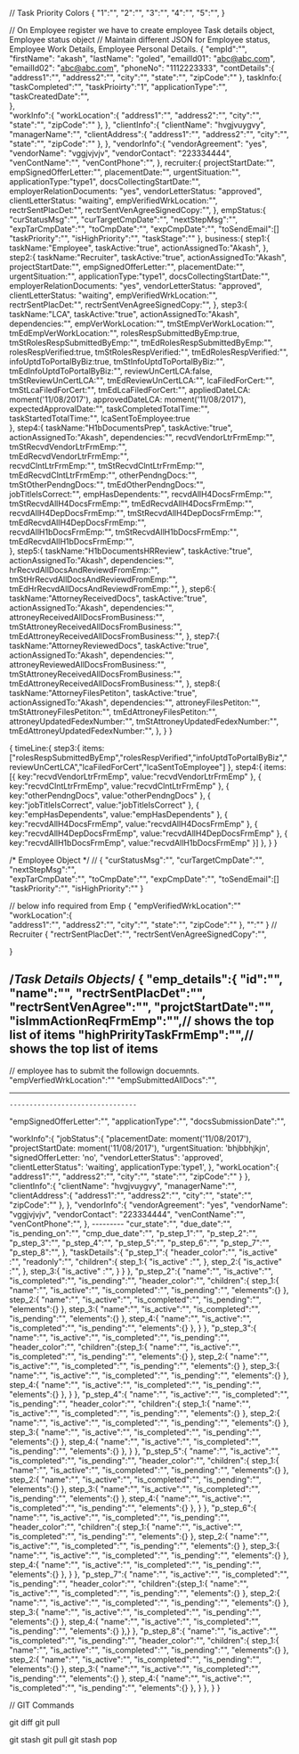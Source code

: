 // Task Priority Colors
{
  "1":"",
  "2":"",
  "3":"",
  "4":"",
  "5":"",
}


// On Employee register we have to create employee Task details object, Employee status object
// Maintain different JSON for Employee status, Employee Work Details, Employee Personal Details.
{
    "empId":"",
    "firstName": "akash",
    "lastName": "goled",
    "emailId01": "abc@abc.com",
    "emailId02": "abc@abc.com",
    "phoneNo": "1112223333",
    "contDetails":{
      "address1":"",
      "address2":"",
      "city":"",
      "state":"",
      "zipCode":""
    },
    taskInfo:{
      "taskCompleted":"",
      "taskPrioirty":"1",
      "applicationType":"",
      "taskCreatedDate":"",  
    },  
    "workInfo":{
      "workLocation":{
        "address1":"",
        "address2":"",
        "city":"",
        "state":"",
        "zipCode":""
      },
    },
    "clientInfo":{
      "clientName": "hvgjvuygvy",
      "managerName":"",
      "clientAddress":{
          "address1":"",
          "address2":"",
          "city":"",
          "state":"",
          "zipCode":""
        },
    },
    "vendorInfo":{
      "vendorAgreement": "yes",
      "vendorName": "vggjvjvjv",
      "vendorContact": "223334444",
      "venContName":"",
      "venContPhone":"",
    },
    recruiter:{
      projectStartDate:"",
        empSignedOfferLetter:"",
        placementDate:"",
        urgentSituation:"",
        applicationType:"type1",
        docsCollectingStartDate:"",
        employerRelationDocuments: "yes",
        vendorLetterStatus: "approved",
        clientLetterStatus: "waiting",
        empVerifiedWrkLocation:"",
        rectrSentPlacDet:"",
        rectrSentVenAgreeSignedCopy:"",
    },
    empStatus:{
      "curStatusMsg":"",
      "curTargetCmpDate":"",
      "nextStepMsg":"",  
      "expTarCmpDate":"",
      "toCmpDate":"",
      "expCmpDate":"",
      "toSendEmail":[]
      "taskPriority":"",
      "isHighPriority":"",
      "taskStage":""
    },
    business:{
      step1:{
        taskName:"Employee",
        taskActive:"true",
        actionAssignedTo:"Akash",
      },
      step2:{
        taskName:"Recruiter",
        taskActive:"true",
        actionAssignedTo:"Akash",
        projectStartDate:"",
        empSignedOfferLetter:"",
        placementDate:"",
        urgentSituation:"",
        applicationType:"type1",
        docsCollectingStartDate:"",
        employerRelationDocuments: "yes",
        vendorLetterStatus: "approved",
        clientLetterStatus: "waiting",
        empVerifiedWrkLocation:"",
        rectrSentPlacDet:"",
        rectrSentVenAgreeSignedCopy:"",
      },
      step3:{
        taskName:"LCA",
        taskActive:"true",
        actionAssignedTo:"Akash",
        dependencies:"",
        empVerWorkLocation:"",
        tmStEmpVerWorkLocation:"",
        tmEdEmpVerWorkLocation:"",
        rolesRespSubmittedByEmp:true,
        tmStRolesRespSubmittedByEmp:"",
        tmEdRolesRespSubmittedByEmp:"",
        rolesRespVerified:true,
        tmStRolesRespVerified:"",
        tmEdRolesRespVerified:"",
        infoUptdToPortalByBiz:true,
        tmStInfoUptdToPortalByBiz:"",
        tmEdInfoUptdToPortalByBiz:"",
        reviewUnCertLCA:false,
        tmStReviewUnCertLCA:"",
        tmEdReviewUnCertLCA:"",
        lcaFiledForCert:"",
        tmStLcaFiledForCert:"",
        tmEdLcaFiledForCert:"",
        appliedDateLCA: moment('11/08/2017'),
        approvedDateLCA: moment('11/08/2017'),
        expectedApprovalDate:"", 
        taskCompletedTotalTime:"",
        taskStartedTotalTime:"",
        lcaSentToEmployee:true    
      },
      step4:{
        taskName:"H1bDocumentsPrep",
        taskActive:"true",
        actionAssignedTo:"Akash",
        dependencies:"",
        recvdVendorLtrFrmEmp:"",  
        tmStRecvdVendorLtrFrmEmp:"",  
        tmEdRecvdVendorLtrFrmEmp:"",        
        recvdClntLtrFrmEmp:"",
        tmStRecvdClntLtrFrmEmp:"",
        tmEdRecvdClntLtrFrmEmp:"",
        otherPendngDocs:"",
        tmStOtherPendngDocs:"",
        tmEdOtherPendngDocs:"",        
        jobTitleIsCorrect:"",
        empHasDependents:"",
        recvdAllH4DocsFrmEmp:"",
        tmStRecvdAllH4DocsFrmEmp:"",
        tmEdRecvdAllH4DocsFrmEmp:"",
        recvdAllH4DepDocsFrmEmp:"",
        tmStRecvdAllH4DepDocsFrmEmp:"",
        tmEdRecvdAllH4DepDocsFrmEmp:"",  
        recvdAllH1bDocsFrmEmp:"",
        tmStRecvdAllH1bDocsFrmEmp:"",
        tmEdRecvdAllH1bDocsFrmEmp:"",        
      },
      step5:{
        taskName:"H1bDocumentsHRReview",
        taskActive:"true",
        actionAssignedTo:"Akash",
        dependencies:"",
        hrRecvdAllDocsAndReviewdFromEmp:"",
        tmStHrRecvdAllDocsAndReviewdFromEmp:"",
        tmEdHrRecvdAllDocsAndReviewdFromEmp:"",
      },
      step6:{
        taskName:"AttorneyReceivedDocs",
        taskActive:"true",
        actionAssignedTo:"Akash",
        dependencies:"",
        attroneyReceivedAllDocsFromBusiness:"",
        tmStAttroneyReceivedAllDocsFromBusiness:"",
        tmEdAttroneyReceivedAllDocsFromBusiness:"",
      },
      step7:{
        taskName:"AttorneyReviewedDocs",
        taskActive:"true",
        actionAssignedTo:"Akash",
        dependencies:"",
        attroneyReviewedAllDocsFromBusiness:"",
        tmStAttroneyReceivedAllDocsFromBusiness:"",
        tmEdAttroneyReceivedAllDocsFromBusiness:"",
      },
      step8:{
        taskName:"AttorneyFilesPetiton",
        taskActive:"true",
        actionAssignedTo:"Akash",
        dependencies:"",
        attroneyFilesPetiton:"",
        tmStAttroneyFilesPetiton:"",
        tmEdAttroneyFilesPetiton:"",
        attroneyUpdatedFedexNumber:"",
        tmStAttroneyUpdatedFedexNumber:"",
        tmEdAttroneyUpdatedFedexNumber:"",
      },
    }
}
    
{
  timeLine:{
    step3:{
      items:["rolesRespSubmittedByEmp","rolesRespVerified","infoUptdToPortalByBiz","reviewUnCertLCA","lcaFiledForCert","lcaSentToEmployee"]
    },
    step4:{
      items:[{
          key:"recvdVendorLtrFrmEmp",
          value:"recvdVendorLtrFrmEmp"
        },
        {
          key:"recvdClntLtrFrmEmp",
          value:"recvdClntLtrFrmEmp"
        },
        {
          key:"otherPendngDocs",
          value:"otherPendngDocs"
        },
        {
          key:"jobTitleIsCorrect",
          value:"jobTitleIsCorrect"
        },
        {
          key:"empHasDependents",
          value:"empHasDependents"
        },
        {
          key:"recvdAllH4DocsFrmEmp",
          value:"recvdAllH4DocsFrmEmp"
        },
        {
          key:"recvdAllH4DepDocsFrmEmp",
          value:"recvdAllH4DepDocsFrmEmp"
        },
        {
          key:"recvdAllH1bDocsFrmEmp",
          value:"recvdAllH1bDocsFrmEmp"
        }]
    },
  }
}

/*  Employee Object */
//
{
  "curStatusMsg":"",
  "curTargetCmpDate":"",
  "nextStepMsg":"",  
  "expTarCmpDate":"",
  "toCmpDate":"",
  "expCmpDate":"",
  "toSendEmail":[]
  "taskPriority":"",
  "isHighPriority":""
}

// below info required from Emp
  {
    "empVerifiedWrkLocation":""
    "workLocation":{      
      "address1":"",
      "address2":"",
      "city":"",
      "state":"",
      "zipCode":""
    },
    "":""
  }
// Recruiter
{
"rectrSentPlacDet":"",
"rectrSentVenAgreeSignedCopy":"",

}

/*Task Details Objects*/
{
  "emp_details":{
    "id":"",
    "name":"",
    "rectrSentPlacDet":"",
    "rectrSentVenAgree":"",
    "projctStartDate":"",
    "isImmActionReqFrmEmp":"",// shows the top list of items
    "highPrirityTaskFrmEmp":"",// shows the top list of items
---------------------------
// employee has to submit the followign docuemnts.
  "empVerfiedWrkLocation":""
  "empSubmittedAllDocs":"",

----------------------------


    --------------------------------
  "empSignedOfferLetter":"",
  "applicationType":"",
  "docsSubmissionDate":"",

  "workInfo":{
      "jobStatus":{
        "placementDate: moment('11/08/2017'),
        "projectStartDate: moment('11/08/2017'),
        "urgentSituation: 'bhjbbhjkjn',
        "signedOfferLetter: 'no',
        "vendorLetterStatus": 'approved',
        "clientLetterStatus": 'waiting',
        applicationType:'type1',
      },
      "workLocation":{
        "address1":"",
        "address2":"",
        "city":"",
        "state":"",
        "zipCode":""
      }
    },
     "clientInfo":{
      "clientName": "hvgjvuygvy",
      "managerName":"",
      "clientAddress":{
          "address1":"",
          "address2":"",
          "city":"",
          "state":"",
          "zipCode":""
        },
    },
    "vendorInfo":{
      "vendorAgreement": "yes",
      "vendorName": "vggjvjvjv",
      "vendorContact": "223334444",
      "venContName":"",
      "venContPhone":"",
    },
    ---------
    "cur_state":"",
    "due_date":"",
    "is_pending_on":"",
    "cmp_due_date":"",
    "p_step_1":"",
    "p_step_2":"",
    "p_step_3":"",
    "p_step_4":"",
    "p_step_5":"",
    "p_step_6":"",
    "p_step_7":"",
    "p_step_8":"",
  },
  "taskDetails":{
      "p_step_1":{
        "header_color":"",
        "is_active" :"",
        "readonly":"",
        "children":{
            step_1:{
              "is_active" :"",
            },
            step_2:{
              "is_active" :"",
            },
            step_3:{
              "is_active" :"",
            }
        }
      },
      "p_step_2":{
          "name":"",
          "is_active":"",
          "is_completed":"",
          "is_pending":"",
          "header_color":"",
          "children":{
            step_1:{
              "name":"",
              "is_active":"",
              "is_completed":"",
              "is_pending":"",
              "elements":{}
            },
            step_2:{
              "name":"",
              "is_active":"",
              "is_completed":"",
              "is_pending":"",
              "elements":{}
            },
            step_3:{
              "name":"",
              "is_active":"",
              "is_completed":"",
              "is_pending":"",
              "elements":{}
            },
            step_4:{
              "name":"",
              "is_active":"",
              "is_completed":"",
              "is_pending":"",
              "elements":{}
            },
          }
      },
      "p_step_3":{
        "name":"",
        "is_active":"",
        "is_completed":"",
        "is_pending":"",
        "header_color":"",
        "children":{step_1:{
              "name":"",
              "is_active":"",
              "is_completed":"",
              "is_pending":"",
              "elements":{}
            },
            step_2:{
              "name":"",
              "is_active":"",
              "is_completed":"",
              "is_pending":"",
              "elements":{}
            },
            step_3:{
              "name":"",
              "is_active":"",
              "is_completed":"",
              "is_pending":"",
              "elements":{}
            },
            step_4:{
              "name":"",
              "is_active":"",
              "is_completed":"",
              "is_pending":"",
              "elements":{}
            },
        }
      },
      "p_step_4":{
        "name":"",
        "is_active":"",
        "is_completed":"",
        "is_pending":"",
        "header_color":"",
        "children":{
          step_1:{
              "name":"",
              "is_active":"",
              "is_completed":"",
              "is_pending":"",
              "elements":{}
            },
            step_2:{
              "name":"",
              "is_active":"",
              "is_completed":"",
              "is_pending":"",
              "elements":{}
            },
            step_3:{
              "name":"",
              "is_active":"",
              "is_completed":"",
              "is_pending":"",
              "elements":{}
            },
            step_4:{
              "name":"",
              "is_active":"",
              "is_completed":"",
              "is_pending":"",
              "elements":{}
            },
        }
      },
      "p_step_5":{
        "name":"",
        "is_active":"",
        "is_completed":"",
        "is_pending":"",
        "header_color":"",
        "children":{
          step_1:{
              "name":"",
              "is_active":"",
              "is_completed":"",
              "is_pending":"",
              "elements":{}
            },
            step_2:{
              "name":"",
              "is_active":"",
              "is_completed":"",
              "is_pending":"",
              "elements":{}
            },
            step_3:{
              "name":"",
              "is_active":"",
              "is_completed":"",
              "is_pending":"",
              "elements":{}
            },
            step_4:{
              "name":"",
              "is_active":"",
              "is_completed":"",
              "is_pending":"",
              "elements":{}
            },
        }
      },
      "p_step_6":{
        "name":"",
        "is_active":"",
        "is_completed":"",
        "is_pending":"",
        "header_color":"",
        "children":{
          step_1:{
              "name":"",
              "is_active":"",
              "is_completed":"",
              "is_pending":"",
              "elements":{}
            },
            step_2:{
              "name":"",
              "is_active":"",
              "is_completed":"",
              "is_pending":"",
              "elements":{}
            },
            step_3:{
              "name":"",
              "is_active":"",
              "is_completed":"",
              "is_pending":"",
              "elements":{}
            },
            step_4:{
              "name":"",
              "is_active":"",
              "is_completed":"",
              "is_pending":"",
              "elements":{}
            },
        }
      },
      "p_step_7":{
        "name":"",
        "is_active":"",
        "is_completed":"",
        "is_pending":"",
        "header_color":"",
        "children":{step_1:{
              "name":"",
              "is_active":"",
              "is_completed":"",
              "is_pending":"",
              "elements":{}
            },
            step_2:{
              "name":"",
              "is_active":"",
              "is_completed":"",
              "is_pending":"",
              "elements":{}
            },
            step_3:{
              "name":"",
              "is_active":"",
              "is_completed":"",
              "is_pending":"",
              "elements":{}
            },
            step_4:{
              "name":"",
              "is_active":"",
              "is_completed":"",
              "is_pending":"",
              "elements":{}
            },}
      },
      "p_step_8":{
        "name":"",
        "is_active":"",
        "is_completed":"",
        "is_pending":"",
        "header_color":"",
        "children":{
          step_1:{
              "name":"",
              "is_active":"",
              "is_completed":"",
              "is_pending":"",
              "elements":{}
            },
            step_2:{
              "name":"",
              "is_active":"",
              "is_completed":"",
              "is_pending":"",
              "elements":{}
            },
            step_3:{
              "name":"",
              "is_active":"",
              "is_completed":"",
              "is_pending":"",
              "elements":{}
            },
            step_4:{
              "name":"",
              "is_active":"",
              "is_completed":"",
              "is_pending":"",
              "elements":{}
            },
        }
      },
  }
}

// GIT Commands

git diff
git pull

git stash
git pull
git stash pop
